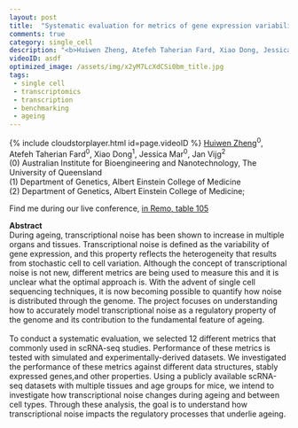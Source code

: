 ```yaml
---
layout: post
title:  "Systematic evaluation for metrics of gene expression variability in single-cell RNA sequencing data"
comments: true
category: single_cell
description: "<b>Huiwen Zheng, Atefeh Taherian Fard, Xiao Dong, Jessica Mar, Jan Vijg</b><br/>During ageing, transcriptional noise has been show..."
videoID: asdf
optimized_image: /assets/img/x2yM7LcXdCSi0bm_title.jpg
tags:
 - single cell
 - transcriptomics
 - transcription
 - benchmarking
 - ageing
---
```

{% include cloudstorplayer.html id=page.videoID %}
<u>Huiwen Zheng</u><sup>0</sup>, Atefeh Taherian Fard<sup>0</sup>, Xiao Dong<sup>1</sup>, Jessica Mar<sup>0</sup>, Jan Vijg<sup>2</sup><br/>
\(0\) Australian Institute for Bioengineering and Nanotechnology, The University of Queensland<br/>
\(1\) Department of Genetics, Albert Einstein College of Medicine<br/>
\(2\) Department of Genetics, Albert Einstein College of Medicine;

Find me during our live conference, [in Remo, table 105](https://remo.co)

<b>Abstract</b><br/>
During ageing, transcriptional noise has been shown to increase in multiple organs and tissues. Transcriptional noise is defined as the variability of gene expression, and this property reflects the heterogeneity that results from stochastic cell to cell variation. Although the concept of transcriptional noise is not new, different metrics are being used to measure this and it is unclear what the optimal approach is. With the advent of single cell sequencing techniques, it is now becoming possible to quantify how noise is distributed through the genome. The project focuses on understanding how to accurately model transcriptional noise as a regulatory property of the genome and its contribution to the fundamental feature of ageing.<br/><br/>To conduct a systematic evaluation, we selected 12 different metrics that commonly used in scRNA-seq studies. Performance of these metrics is tested with simulated and experimentally-derived datasets. We investigated the performance of these metrics against different data structures, stably expressed genes,and other properties. Using a publicly available scRNA-seq datasets with multiple tissues and age groups for mice, we intend to investigate how transcriptional noise changes during ageing and between cell types. Through these analysis, the goal is to understand how transcriptional noise impacts the regulatory processes that underlie ageing.<br/>
